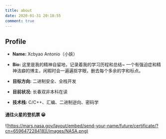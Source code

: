 ```yaml
---
title: about
date: 2020-01-31 20:18:55
comment: true
---
```

## Profile
- **Name:** Xcbyao Antonio（小妖）

- **Bio:** 这里是我的精神自留地，记录着我的学习历程和总结~
一个有强迫症和精神洁癖的博主，闲暇时会一遍遍抠字眼，删去每个多余的字和标点。

- **目标方向:** 二进制安全、全栈开发

- **目前状况:** 长春双非本科在读

- **技术栈:** C/C++、汇编、二进制逆向、密码学

#### 通往火星的登机票 😀
![https://mars.nasa.gov/layout/embed/send-your-name/future/certificate/?cn=659647228418](/images/NASA.png)
